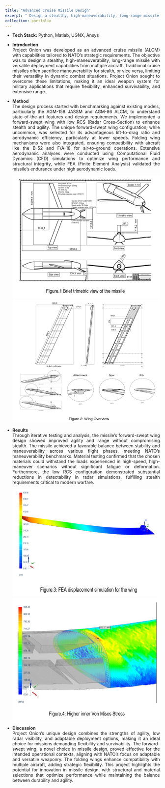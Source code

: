 ```yaml
---
title: "Advanced Cruise Missile Design"
excerpt: " Design a stealthy, high-maneuverability, long-range missile with versatile deployment capabilities from multiple aircraft. <br/><img src='/images/500x300.png'>"
collection: portfolio
---
```


* <b>Tech Stack:</b> Python, Matlab, UGNX, Ansys

*  <p style="text-align: justify;"><b>Introduction</b><br>Project Onion was developed as an advanced cruise missile (ALCM) with capabilities tailored to NATO’s strategic requirements. The objective was to design a stealthy, high-maneuverability, long-range missile with versatile deployment capabilities from multiple aircraft. Traditional cruise missiles often sacrifice maneuverability for stealth, or vice versa, limiting their versatility in dynamic combat situations. Project Onion sought to overcome these limitations, making it an ideal weapon system for military applications that require flexibility, enhanced survivability, and extensive range.</p>
  
* <p style="text-align: justify;"><b>Method</b><br>The design process started with benchmarking against existing models, particularly the AGM-158 JASSM and AGM-86 ALCM, to understand state-of-the-art features and design requirements. We implemented a forward-swept wing with low RCS (Radar Cross-Section) to enhance stealth and agility. The unique forward-swept wing configuration, while uncommon, was selected for its advantageous lift-to-drag ratio and aerodynamic efficiency, particularly at lower speeds. Folding wing mechanisms were also integrated, ensuring compatibility with aircraft like the B-52 and F/A-18 for air-to-ground operations. Extensive aerodynamic analyses were conducted using Computational Fluid Dynamics (CFD) simulations to optimize wing performance and structural integrity, while FEA (Finite Element Analysis) validated the missile’s endurance under high aerodynamic loads.</p>

    <div style="text-align:center">
    <img src="/images/Trimetric.PNG" alt="buggy_lqr_plots" style="width:500px;height:400px;">
    </div>
    
    <img src="/images/Wing_overview.PNG" alt="buggy_lqr_plots" style="width:500px;height:400px;">
    </div>
    
* <p style="text-align: justify;"><b>Results</b><br>Through iterative testing and analysis, the missile’s forward-swept wing design showed improved agility and range without compromising stealth. The missile achieved a favorable balance between stability and maneuverability across various flight phases, meeting NATO’s maneuverability benchmarks. Material testing confirmed that the chosen materials could withstand the loads experienced in high-speed, high-maneuver scenarios without significant fatigue or deformation. Furthermore, the low RCS configuration demonstrated substantial reductions in detectability in radar simulations, fulfilling stealth requirements critical to modern warfare.</p>

    <div style="text-align:center">
    <img src="/images/FEA_dis.PNG" alt="buggy_lqr_plots" style="width:500px;height:350px;">
    </div>
    
    <img src="/images/Von.PNG" alt="buggy_lqr_plots" style="width:500px;height:400px;">
    </div>
    
* <p style="text-align: justify;"><b>Discussion</b><br>Project Onion’s unique design combines the strengths of agility, low radar visibility, and adaptable deployment options, making it an ideal choice for missions demanding flexibility and survivability. The forward-swept wing, a novel choice in missile design, proved effective for the intended operational contexts, aligning with NATO’s focus on adaptable and versatile weaponry. The folding wings enhance compatibility with multiple aircraft, adding strategic flexibility. This project highlights the potential for innovation in missile design, with structural and material selections that optimize performance while maintaining the balance between durability and agility.</p>

